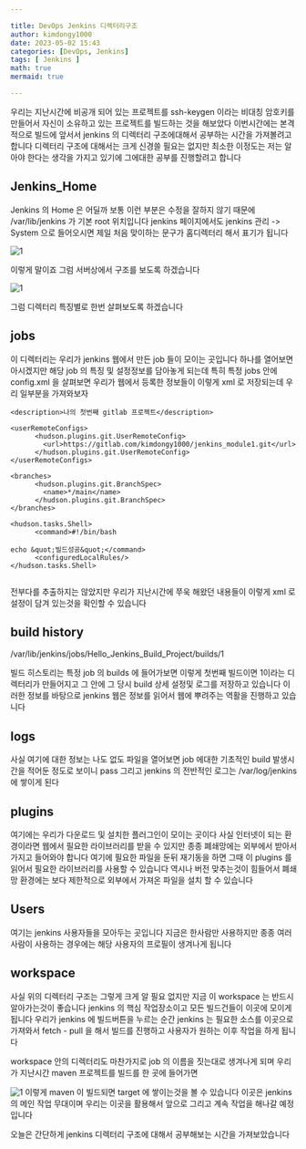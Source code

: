 ```yaml
---

title: DevOps Jenkins 디렉터리구조
author: kimdongy1000
date: 2023-05-02 15:43
categories: [DevOps, Jenkins]
tags: [ Jenkins ]
math: true
mermaid: true

---
```


우리는 지난시간에 비공개 되어 있는 프로젝트를 ssh-keygen 이라는 비대칭 암호키를 만들어서 자신이 소유하고 있는 프로젝트를 빌드하는 것을 해보았다 이번시간에는 본격적으로 빌드에 앞서서 
jenkins 의 디렉터리 구조에대해서 공부하는 시간을 가져볼려고 합니다 디렉터리 구조에 대해서는 크게 신경쓸 필요는 없지만 최소한 이정도는 저는 알아야 한다는 생각을 가지고 있기에 그에대한 공부를 진행할려고 합니다 

## Jenkins_Home 
Jenkins 의 Home 은 어딜까 보통 이런 부분은 수정을 잘하지 않기 때문에 /var/lib/jenkins 가 기본 root 위치입니다 
jenkins 페이지에서도 jenkins 관리 -> System 으로 들어오시면 제일 처음 맞이하는 문구가 홈디렉터리 해서 표기가 됩니다 

![1](https://github.com/time-kimdongy1000/ImageStore/assets/58513678/c5de5741-e63e-4016-80d0-b977d87f03c9)

이렇게 말이죠 그럼 서버상에서 구조를 보도록 하겠습니다 

![1](https://github.com/time-kimdongy1000/ImageStore/assets/58513678/f1744d68-9192-4f23-9aea-7d1015ee4596)

그럼 디렉터리 특징별로 한번 살펴보도록 하겠습니다 

## jobs 
이 디렉터리는 우리가 jenkins 웹에서 만든 job 들이 모이는 곳입니다 하나를 열어보면 아시겠지만 해당 job 의 특징 및 설정정보를 담아놓게 되는데 
특히 특정 jobs 안에 config.xml 을 살펴보면 우리가 웹에서 등록한 정보들이 이렇게 xml 로 저장되는데 우리 일부분을 가져와보자 

```
<description>나의 첫번째 gitlab 프로젝트</description>

<userRemoteConfigs>
      <hudson.plugins.git.UserRemoteConfig>
        <url>https://gitlab.com/kimdongy1000/jenkins_module1.git</url>
      </hudson.plugins.git.UserRemoteConfig>
</userRemoteConfigs>

<branches>
      <hudson.plugins.git.BranchSpec>
        <name>*/main</name>
      </hudson.plugins.git.BranchSpec>
</branches>

<hudson.tasks.Shell>
      <command>#!/bin/bash

echo &quot;빌드성공&quot;</command>
      <configuredLocalRules/>
</hudson.tasks.Shell>


```

전부다를 추출하지는 않았지만 우리가 지난시간에 쭈욱 해왔던 내용들이 이렇게 xml 로 설정이 담겨 있는것을 확인할 수 있습니다 

## build history 
/var/lib/jenkins/jobs/Hello_Jenkins_Build_Project/builds/1 

빌드 히스토리는 특정 job 의 builds 에 들어가보면 이렇게 첫번째 빌드이면 1이라는 디렉터리가 만들어지고 그 안에 그 당시 build 상세 설정및 
로그를 저장하고 있습니다 이러한 정보를 바탕으로 jenkins 웹은 정보를 읽어서 웹에 뿌려주는 역활을 진행하고 있습니다 

## logs 
사실 여기에 대한 정보는 나도 없도 파일을 열어보면 job 에대한 기초적인 build 발생시간을 적어둔 정도로 보이니 pass 
그리고 jenkins 의 전반적인 로그는 /var/log/jenkins 에 쌓이게 된다 

## plugins
여기에는 우리가 다운로드 및 설치한 플러그인이 모이는 곳이다 사실 인터넷이 되는 환경이라면 웹에서 필요한 라이브러리를 받을 수 있지만 종종 폐쇄망에는 
외부에서 받아서 가지고 들어와야 합니다 여기에 필요한 파일을 둔뒤 재기동을 하면 그때 이 plugins 를 읽어서 필요한 라이브러리를 사용할 수 있습니다 
역시나 버전 맞추는것이 힘들어서 폐쇄망 환경에는 보다 제한적으로 외부에서 가져온 파일을 설치 할 수 있습니다 

## Users 
여기는 jenkins 사용자들을 모아두는 곳입니다 지금은 한사람만 사용하지만 종종 여러사람이 사용하는 경우에는 해당 사용자의 프로필이 생겨나게 됩니다 

## workspace 
사실 위의 디렉터리 구조는 그렇게 크게 알 필요 없지만 지금 이 workspace 는 반드시 알아가는것이 좋습니다 jenkins 의 핵심 작업장소이고 
모든 빌드건들이 이곳에 모이게 됩니다 우리가 jenkins 에 빌드버튼을 누르는 순간 jenkins 는 필요한 소스를 이곳으로 가져와서 fetch - pull 을 해서 빌드를 진행하고 
사용자가 원하는 이후 작업을 하게 됩니다 

workspace 안의 디렉터리도 마찬가지로 job 의 이름을 짓는대로 생겨나게 되며 우리가 지난시간 maven 프로젝트를 빌드를 한 곳에 들어가면 

![1](https://github.com/time-kimdongy1000/ImageStore/assets/58513678/99247d4f-8c07-4466-a5da-aec2efe51af4)
이렇게 maven 이 빌드되면 target 에 쌓이는것을 볼 수 있습니다 이곳은 jenkins 의 메인 작업 무대이며 우리는 이곳을 활용해서 앞으로 그리고 계속 작업을 해나갈 예정입니다 

오늘은 간단하게 jenkins 디렉터리 구조에 대해서 공부해보는 시간을 가져보았습니다